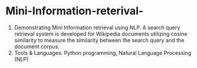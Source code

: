# Mini-Information-reterival-
1. Demonstrating Mini Information retrieval using NLP. 
A search query retrieval system is developed for Wikipedia documents utilizing cosine similarity to measure the similarity between the search query and the document corpus.
2. Tools & Languages: Python programming, Natural
Language Processing (NLP)
